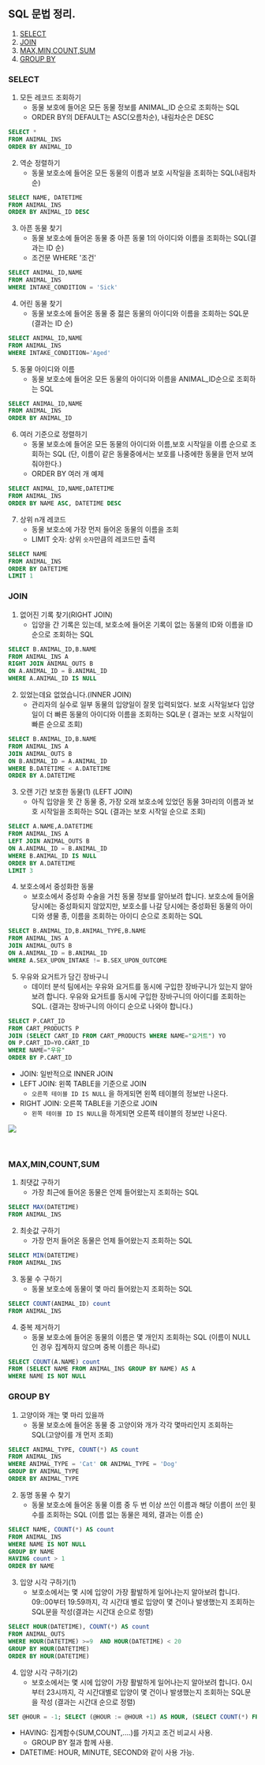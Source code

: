 ## SQL 문법 정리.

1. [SELECT](#SELECT)
2. [JOIN](#JOIN)
3. [MAX,MIN,COUNT,SUM](#MAX,MIN,COUNT,SUM)
4. [GROUP BY](#GROUP-BY)

### SELECT

1. 모든 레코드 조회하기
   - 동물 보호에 들어온 모든 동물 정보를 ANIMAL_ID 순으로 조회하는 SQL
   - ORDER BY의 DEFAULT는 ASC(오름차순), 내림차순은 DESC

```sql
SELECT *
FROM ANIMAL_INS
ORDER BY ANIMAL_ID
```

2. 역순 정렬하기
   - 동물 보호소에 들어온 모든 동물의 이름과 보호 시작일을 조회하는 SQL(내림차순)

```sql
SELECT NAME, DATETIME
FROM ANIMAL_INS
ORDER BY ANIMAL_ID DESC
```

3. 아픈 동물 찾기
   - 동물 보호소에 들어온 동물 중 아픈 동물 1의 아이디와 이름을 조회하는 SQL(결과는 ID 순)
   - 조건문 WHERE '조건'

```sql
SELECT ANIMAL_ID,NAME
FROM ANIMAL_INS
WHERE INTAKE_CONDITION = 'Sick'
```

4. 어린 동물 찾기
   - 동물 보호소에 들어온 동물 중 젊은 동물의 아이디와 이름을 조회하는 SQL문(결과는 ID 순)

```sql
SELECT ANIMAL_ID,NAME
FROM ANIMAL_INS
WHERE INTAKE_CONDITION='Aged'
```

5. 동물 아이디와 이름
   - 동물 보호소에 들어온 모든 동물의 아이디와 이름을 ANIMAL_ID순으로 조회하는 SQL

```sql
SELECT ANIMAL_ID,NAME
FROM ANIMAL_INS
ORDER BY ANIMAL_ID
```

6. 여러 기준으로 정렬하기
   - 동물 보호소에 들어온 모든 동물의 아이디와 이름,보호 시작일을 이름 순으로 조회하는 SQL (단, 이름이 같은 동물중에서는 보호를 나중에한 동물을 먼저 보여줘야한다.)
   - ORDER BY 여러 개 예제

```sql
SELECT ANIMAL_ID,NAME,DATETIME
FROM ANIMAL_INS
ORDER BY NAME ASC, DATETIME DESC
```

7. 상위 n개 레코드
   - 동물 보호소에 가장 먼저 들어온 동물의 이름을 조회
   - LIMIT 숫자: 상위 `숫자`만큼의 레코드만 출력

```sql
SELECT NAME
FROM ANIMAL_INS
ORDER BY DATETIME
LIMIT 1
```

### JOIN

1. 없어진 기록 찾기(RIGHT JOIN)
   - 입양을 간 기록은 있는데, 보호소에 들어온 기록이 없는 동물의 ID와 이름을 ID 순으로 조회하는 SQL

```sql
SELECT B.ANIMAL_ID,B.NAME
FROM ANIMAL_INS A
RIGHT JOIN ANIMAL_OUTS B
ON A.ANIMAL_ID = B.ANIMAL_ID
WHERE A.ANIMAL_ID IS NULL
```

2. 있었는데요 없었습니다.(INNER JOIN)
   - 관리자의 실수로 일부 동물의 입양일이 잘못 입력되었다. 보호 시작일보다 입양일이 더 빠른 동물의 아이디와 이름을 조회하는 SQL문 ( 결과는 보호 시작일이 빠른 순으로 조회)

```sql
SELECT B.ANIMAL_ID,B.NAME
FROM ANIMAL_INS A
JOIN ANIMAL_OUTS B
ON B.ANIMAL_ID = A.ANIMAL_ID
WHERE B.DATETIME < A.DATETIME
ORDER BY A.DATETIME
```

3. 오랜 기간 보호한 동물(1) (LEFT JOIN)
   - 아직 입양을 못 간 동물 중, 가장 오래 보호소에 있었던 동물 3마리의 이름과 보호 시작일을 조회하는 SQL (결과는 보호 시작일 순으로 조회)

```sql
SELECT A.NAME,A.DATETIME
FROM ANIMAL_INS A
LEFT JOIN ANIMAL_OUTS B
ON A.ANIMAL_ID = B.ANIMAL_ID
WHERE B.ANIMAL_ID IS NULL
ORDER BY A.DATETIME
LIMIT 3

```

4. 보호소에서 중성화한 동물
   - 보호소에서 중성화 수술을 거친 동물 정보를 알아보려 합니다. 보호소에 들어올 당시에는 중성화되지 않았지만, 보호소를 나갈 당시에는 중성화된 동물의 아이디와 생물 종, 이름을 조회하는 아이디 순으로 조회하는 SQL

```sql
SELECT B.ANIMAL_ID,B.ANIMAL_TYPE,B.NAME
FROM ANIMAL_INS A
JOIN ANIMAL_OUTS B
ON A.ANIMAL_ID = B.ANIMAL_ID
WHERE A.SEX_UPON_INTAKE != B.SEX_UPON_OUTCOME
```

5. 우유와 요거트가 담긴 장바구니
   - 데이터 분석 팀에서는 우유와 요거트를 동시에 구입한 장바구니가 있는지 알아보려 합니다. 우유와 요거트를 동시에 구입한 장바구니의 아이디를 조회하는 SQL. (결과는 장바구니의 아이디 순으로 나와야 합니다.)

```sql
SELECT P.CART_ID
FROM CART_PRODUCTS P
JOIN (SELECT CART_ID FROM CART_PRODUCTS WHERE NAME="요거트") YO
ON P.CART_ID=YO.CART_ID
WHERE NAME="우유"
ORDER BY P.CART_ID
```

- JOIN: 일반적으로 INNER JOIN
- LEFT JOIN: 왼쪽 TABLE을 기준으로 JOIN
  - `오른쪽 테이블 ID IS NULL` 을 하게되면 왼쪽 테이블의 정보만 나온다.
- RIGHT JOIN: 오른쪽 TABLE을 기준으로 JOIN
  - `왼쪽 테이블 ID IS NULL`을 하게되면 오른쪽 테이블의 정보만 나온다.

<img src="https://blog.kakaocdn.net/dn/bVqyCr/btqBlijYkN3/RZMFMrhcZZJI7iGu1AXdKK/img.png"><br>

<br>

### MAX,MIN,COUNT,SUM

1.  최댓값 구하기
    - 가장 최근에 들어온 동물은 언제 들어왔는지 조회하는 SQL

```sql
SELECT MAX(DATETIME)
FROM ANIMAL_INS
```

2.  최솟값 구하기
    - 가장 먼저 들어온 동물은 언제 들어왔는지 조회하는 SQL

```sql
SELECT MIN(DATETIME)
FROM ANIMAL_INS
```

3.  동물 수 구하기
    - 동물 보호소에 동물이 몇 마리 들어왔는지 조회하는 SQL

```sql
SELECT COUNT(ANIMAL_ID) count
FROM ANIMAL_INS
```

4.  중복 제거하기
    - 동물 보호소에 들어온 동물의 이름은 몇 개인지 조회하는 SQL (이름이 NULL인 경우 집계하지 않으며 중복 이름은 하나로)

```sql
SELECT COUNT(A.NAME) count
FROM (SELECT NAME FROM ANIMAL_INS GROUP BY NAME) AS A
WHERE NAME IS NOT NULL
```

### GROUP BY

1. 고양이와 개는 몇 마리 있을까
   - 동물 보호소에 들어온 동물 중 고양이와 개가 각각 몇마리인지 조회하는 SQL(고양이를 개 먼저 조회)

```sql
SELECT ANIMAL_TYPE, COUNT(*) AS count
FROM ANIMAL_INS
WHERE ANIMAL_TYPE = 'Cat' OR ANIMAL_TYPE = 'Dog'
GROUP BY ANIMAL_TYPE
ORDER BY ANIMAL_TYPE
```

2. 동명 동물 수 찾기
   - 동물 보호소에 들어온 동물 이름 중 두 번 이상 쓰인 이름과 해당 이름이 쓰인 횟수를 조회하는 SQL (이름 없는 동물은 제외, 결과는 이름 순)

```sql
SELECT NAME, COUNT(*) AS count
FROM ANIMAL_INS
WHERE NAME IS NOT NULL
GROUP BY NAME
HAVING count > 1
ORDER BY NAME
```

3. 입양 시각 구하기(1)
   - 보호소에서는 몇 시에 입양이 가장 활발하게 일어나는지 알아보려 합니다. 09::00부터 19:59까지, 각 시간대 별로 입양이 몇 건이나 발생했는지 조회하는 SQL문을 작성(결과는 시간대 순으로 정렬)

```sql
SELECT HOUR(DATETIME), COUNT(*) AS count
FROM ANIMAL_OUTS
WHERE HOUR(DATETIME) >=9  AND HOUR(DATETIME) < 20
GROUP BY HOUR(DATETIME)
ORDER BY HOUR(DATETIME)
```

4. 입양 시각 구하기(2)
   - 보호소에서는 몇 시에 입양이 가장 활발하게 일어나는지 알아보려 합니다. 0시부터 23시까지, 각 시간대별로 입양이 몇 건이나 발생했는지 조회하는 SQL문을 작성 (결과는 시간대 순으로 정렬)

```sql
SET @HOUR = -1; SELECT (@HOUR := @HOUR +1) AS HOUR, (SELECT COUNT(*) FROM ANIMAL_OUTS WHERE HOUR(DATETIME) = @HOUR) AS COUNT FROM ANIMAL_OUTS WHERE @HOUR < 23
```

- HAVING: 집계함수(SUM,COUNT,....)를 가지고 조건 비교시 사용.
  - GROUP BY 절과 함께 사용.
- DATETIME: HOUR, MINUTE, SECOND와 같이 사용 가능.
